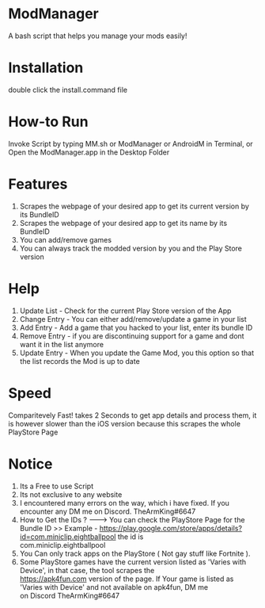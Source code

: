 # ModManager
A bash script that helps you manage your mods easily!

# Installation 
double click the install.command file

# How-to Run
Invoke Script by typing MM.sh or ModManager or AndroidM in Terminal, or Open the ModManager.app in the Desktop Folder

# Features 
1) Scrapes the webpage of your desired app to get its current version by its BundleID 
2) Scrapes the webpage of your desired app to get its name by its BundleID 
3) You can add/remove games 
4) You can always track the modded version by you and the Play Store version 

# Help 
1) Update List - Check for the current Play Store version of the App
2) Change Entry - You can either add/remove/update a game in your list
3) Add Entry - Add a game that you hacked to your list, enter its bundle ID 
4) Remove Entry - if you are discontinuing support for a game and dont want it in the list anymore
5) Update Entry - When you update the Game Mod, you this option so that the list records the Mod is up to date

# Speed 
Comparitevely Fast! takes 2 Seconds to get app details and process them, it is however slower than the iOS version because this scrapes the whole PlayStore Page 

# Notice
1) Its a Free to use Script 
2) Its not exclusive to any website
3) I encountered many errors on the way, which i have fixed. If you encounter any DM me on Discord. TheArmKing#6647
4) How to Get the IDs ? 
   ---> You can check the PlayStore Page for the Bundle ID
            >> Example - https://play.google.com/store/apps/details?id=com.miniclip.eightballpool  the id is          
                         com.miniclip.eightballpool
5) You Can only track apps on the PlayStore ( Not gay stuff like Fortnite ). 
6) Some PlayStore games have the current version listed as 'Varies with Device', in that case, the tool scrapes the      
   https://apk4fun.com version of the page. If Your game is listed as 'Varies with Device' and not available on apk4fun, DM me     
   on Discord TheArmKing#6647
 
